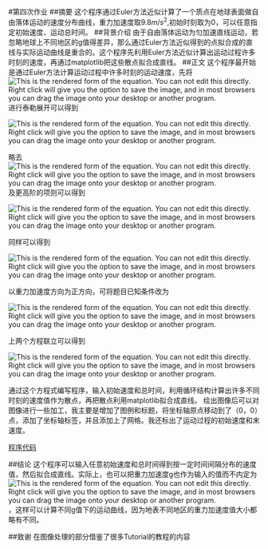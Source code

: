
<script type="text/javascript" src="http://cdn.mathjax.org/mathjax/latest/MathJax.js?config=default"></script>

#第四次作业
##摘要
这个程序通过Euler方法近似计算了一个质点在地球表面做自由落体运动的速度分布曲线，重力加速度取$9.8m/s^2$,初始时刻取为0，可以任意指定初始速度、运动总时间。
##背景介绍
由于自由落体运动为匀加速直线运动，若忽略地球上不同地区的g值得差异，那么通过Euler方法近似得到的点拟合成的直线与实际运动曲线是重合的。这个程序先利用Euler方法近似计算出运动过程许多时刻的速度，再通过matplotlib把这些散点拟合成直线。
##正文
这个程序最开始是通过Euler方法计算运动过程中许多时刻的运动速度，先将<img id="equationview" name="equationview" src="http://latex.codecogs.com/png.latex?%5CDelta%20t" title="This is the rendered form of the equation. You can not edit this directly. Right click will give you the option to save the image, and in most browsers you can drag the image onto your desktop or another program.">进行泰勒展开可以得到

<img id="equationview" name="equationview" src="http://latex.codecogs.com/png.latex?v%28%5CDelta%20t%29%3Dv%280%29&amp;plus;%5Cfrac%7Bdv%7D%7Bdt%7D%5CDelta%20t&amp;plus;%5Cfrac%7B1%7D%7B2%7D%5Cfrac%7Bd%5E2v%7D%7Bdt%5E2%7D%28%5CDelta%20t%29%5E2&amp;plus;%5Ccdots" title="This is the rendered form of the equation. You can not edit this directly. Right click will give you the option to save the image, and in most browsers you can drag the image onto your desktop or another program.">

略去<img id="equationview" name="equationview" src="http://latex.codecogs.com/png.latex?%28%5CDelta%20t%29%5E2" title="This is the rendered form of the equation. You can not edit this directly. Right click will give you the option to save the image, and in most browsers you can drag the image onto your desktop or another program.">及更高阶的项则可以得到

<img id="equationview" name="equationview" src="http://latex.codecogs.com/png.latex?v%28%5CDelta%20t%29%3Dv%280%29&amp;plus;%5Cfrac%7Bdv%7D%7Bdt%7D%5CDelta%20t" title="This is the rendered form of the equation. You can not edit this directly. Right click will give you the option to save the image, and in most browsers you can drag the image onto your desktop or another program.">

同样可以得到

<img id="equationview" name="equationview" src="http://latex.codecogs.com/png.latex?v%28t&amp;plus;%5CDelta%20t%29%3Dv%28t%29&amp;plus;%5Cfrac%7Bdv%7D%7Bdt%7D%5CDelta%20t" title="This is the rendered form of the equation. You can not edit this directly. Right click will give you the option to save the image, and in most browsers you can drag the image onto your desktop or another program.">

以重力加速度方向为正方向，可将题目已知条件改为

<img id="equationview" name="equationview" src="http://latex.codecogs.com/png.latex?%5Cfrac%7Bdv%7D%7Bdt%7D%3Dg" title="This is the rendered form of the equation. You can not edit this directly. Right click will give you the option to save the image, and in most browsers you can drag the image onto your desktop or another program.">

上两个方程联立可以得到

<img id="equationview" name="equationview" src="http://latex.codecogs.com/png.latex?v%28t&amp;plus;%5CDelta%20t%29%3Dv%28t%29&amp;plus;g%5CDelta%20t" title="This is the rendered form of the equation. You can not edit this directly. Right click will give you the option to save the image, and in most browsers you can drag the image onto your desktop or another program.">

通过这个方程式编写程序，输入初始速度和总时间，利用循环结构计算出许多不同时刻的速度值作为散点，再把散点利用matplotlib拟合成直线。
绘出图像后可以对图像进行一些加工，我主要是增加了图例和标题，将坐标轴原点移动到了（0，0）点，添加了坐标轴标签，并且添加上了网格。我还标出了运动过程的初始速度和末速度。

[程序代码](https://github.com/rwh457/computationalphysics_N2013301020026/blob/master/Chapter1/velocity.py)

##结论
这个程序可以输入任意初始速度和总时间得到按一定时间间隔分布的速度值，然后拟合成直线。实际上，也可以把重力加速度g也作为输入的值而不内定为<img id="equationview" name="equationview" src="http://latex.codecogs.com/png.latex?9.8m/s%5E2" title="This is the rendered form of the equation. You can not edit this directly. Right click will give you the option to save the image, and in most browsers you can drag the image onto your desktop or another program.">，这样可以计算不同g值下的运动曲线，因为地表不同地区的重力加速度值大小都略有不同。

##致谢
在图像处理的部分借鉴了很多Tutorial的教程的内容
